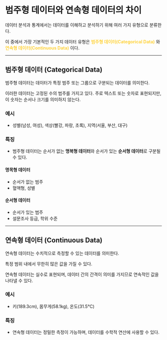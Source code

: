 # 범주형 데이터와 연속형 데이터의 차이
데이터 분석과 통계에서는 데이터를 이해하고 분석하기 위해 여러 가지 유형으로 분류한다.

이 중에서 가장 기본적인 두 가지 데이터 유형은 <span style="color:#ffd33d">**범주형 데이터(Categorical Data)**</span> 와 <span style="color:#ffd33d">**연속형 데이터(Continuous Data)**</span> 이다.

---

## 범주형 데이터 (Categorical Data)
범주형 데이터는 데이터가 특정 범주 또는 그룹으로 구분되는 데이터를 의미한다.

이러한 데이터는 고정된 수의 범주를 가지고 있다. 주로 텍스트 또는 숫자로 표현되지만, 이 숫자는 순서나 크기를 의미하지 않는다.

### 예시
- 성별(남성, 여성), 색상(빨강, 파랑, 초록), 지역(서울, 부산, 대구)
  
### 특징
- 범주형 데이터는 순서가 없는 **명복형 데이터**와 순서가 있는 **순서형 데이터**로 구분될 수 있다.

#### 명목형 데이터
- 순서가 없는 범주
- 혈액형, 성별
  
#### 순서형 데이터
- 순서가 있는 범주
- 설문조사 등급, 학위 수준
  
---

## 연속형 데이터 (Continuous Data)
연속형 데이터는 수치적으로 측정할 수 있는 데이터를 의미한다.

특정 범위 내에서 무한히 많은 값을 가질 수 있다.

연속형 데이터는 실수로 표현되며, 데이터 간의 간격이 의미를 가지므로 연속적인 값을 나타낼 수 있다.

### 예시
- 키(189.3cm), 몸무게(58.1kg), 온도(31.5°C)

### 특징
- 연속형 데이터는 정밀한 측정이 가능하며, 데이터를 수학적 연산에 사용할 수 있다.